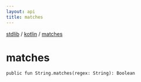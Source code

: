 ```yaml
---
layout: api
title: matches
---
```

[stdlib](../index.md) / [kotlin](index.md) / [matches](matches.md)

# matches

```
public fun String.matches(regex: String): Boolean
```
